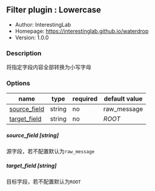 ## Filter plugin : Lowercase

* Author: InterestingLab
* Homepage: https://interestinglab.github.io/waterdrop
* Version: 1.0.0

### Description

将指定字段内容全部转换为小写字母

### Options

| name | type | required | default value |
| --- | --- | --- | --- |
| [source_field](#source_field-string) | string | no | raw_message |
| [target_field](#target_field-string) | string | no | _ROOT_ |

##### source_field [string]

源字段，若不配置默认为`raw_message`

##### target_field [string]

目标字段，若不配置默认为`ROOT`
